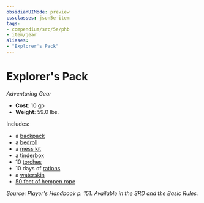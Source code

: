 ```yaml
---
obsidianUIMode: preview
cssclasses: json5e-item
tags:
- compendium/src/5e/phb
- item/gear
aliases: 
- "Explorer's Pack"
---
```

# Explorer's Pack
*Adventuring Gear*  

- **Cost**: 10 gp
- **Weight**: 59.0 lbs.

Includes:

- a [backpack](backpack.md)  
- a [bedroll](bedroll.md)  
- a [mess kit](mess-kit.md)  
- a [tinderbox](tinderbox.md)  
- 10 [torches](torch.md)  
- 10 days of [rations](rations-1-day.md)  
- a [waterskin](waterskin.md)  
- [50 feet of hempen rope](hempen-rope-50-feet.md)  

*Source: Player's Handbook p. 151. Available in the SRD and the Basic Rules.*